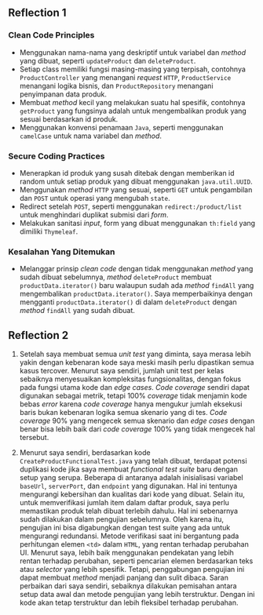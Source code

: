 ## Reflection 1

### Clean Code Principles
- Menggunakan nama-nama yang deskriptif untuk variabel dan _method_ yang dibuat, seperti `updateProduct` dan `deleteProduct`.
- Setiap class memiliki fungsi masing-masing yang terpisah, contohnya `ProductController` yang menangani _request_ `HTTP`, `ProductService` menangani logika bisnis, dan `ProductRepository` menangani penyimpanan data produk.
- Membuat _method_ kecil yang melakukan suatu hal spesifik, contohnya `getProduct` yang fungsinya adalah untuk mengembalikan produk yang sesuai berdasarkan id produk.
- Menggunakan konvensi penamaan `Java`, seperti menggunakan `camelCase` untuk nama variabel dan _method_.

### Secure Coding Practices

- Menerapkan id produk yang susah ditebak dengan memberikan id random untuk setiap produk yang dibuat menggunakan `java.util.UUID`.
- Menggunakan _method_ `HTTP` yang sesuai, seperti `GET` untuk pengambilan dan `POST` untuk operasi yang mengubah `state`.
- Redirect setelah `POST`, seperti menggunakan `redirect:/product/list` untuk menghindari duplikat submisi dari _form_.
- Melakukan sanitasi _input_, form yang dibuat menggunakan `th:field` yang dimiliki `Thymeleaf`.

### Kesalahan Yang Ditemukan
- Melanggar prinsip _clean code_ dengan tidak menggunakan _method_ yang sudah dibuat sebelumnya, _method_ `deleteProduct` membuat `productData.iterator()` baru walaupun sudah ada _method_ `findAll` yang mengembalikan `productData.iterator()`. Saya memperbaikinya dengan mengganti `productData.iterator()` di dalam `deleteProduct` dengan _method_ `findAll` yang sudah dibuat.

## Reflection 2

1. Setelah saya membuat semua _unit test_ yang diminta, saya merasa lebih yakin dengan kebenaran kode saya meski masih perlu dipastikan semua kasus tercover. Menurut saya sendiri, jumlah unit test per kelas sebaiknya menyesuaikan kompleksitas fungsionalitas, dengan fokus pada fungsi utama kode dan _edge cases_. _Code coverage_ sendiri dapat digunakan sebagai metrik, tetapi 100% _coverage_ tidak menjamin kode bebas _error_ karena _code coverage_ hanya mengukur jumlah eksekusi baris bukan kebenaran logika semua skenario yang di tes. _Code coverage_ 90% yang mengecek semua skenario dan _edge cases_ dengan benar bisa lebih baik dari _code coverage_ 100% yang tidak mengecek hal tersebut.


2. Menurut saya sendiri, berdasarkan kode `CreateProductFunctionalTest.java` yang telah dibuat, terdapat potensi duplikasi kode jika saya membuat _functional test suite_ baru dengan setup yang serupa. Beberapa di antaranya adalah inisialisasi variabel `baseUrl`, `serverPort`, dan `endpoint` yang digunakan. Hal ini tentunya mengurangi kebersihan dan kualitas dari kode yang dibuat. Selain itu, untuk memverifikasi jumlah item dalam daftar produk, saya perlu memastikan produk telah dibuat terlebih dahulu. Hal ini sebenarnya sudah dilakukan dalam pengujian sebelumnya. Oleh karena itu, pengujian ini bisa digabungkan dengan test suite yang ada untuk mengurangi redundansi. Metode verifikasi saat ini bergantung pada perhitungan elemen `<td>` dalam `HTML`, yang rentan terhadap perubahan UI. Menurut saya, lebih baik menggunakan pendekatan yang lebih rentan terhadap perubahan, seperti pencarian elemen berdasarkan teks atau _selector_ yang lebih spesifik. Tetapi, penggabungan pengujian ini dapat membuat _method_ menjadi panjang dan sulit dibaca. Saran perbaikan dari saya sendiri, sebaiknya dilakukan pemisahan antara setup data awal dan metode pengujian yang lebih terstruktur. Dengan ini kode akan tetap terstruktur dan lebih fleksibel terhadap perubahan.